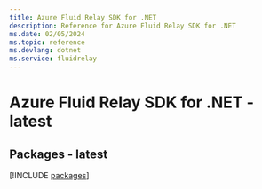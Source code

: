 ```yaml
---
title: Azure Fluid Relay SDK for .NET
description: Reference for Azure Fluid Relay SDK for .NET
ms.date: 02/05/2024
ms.topic: reference
ms.devlang: dotnet
ms.service: fluidrelay
---
```

# Azure Fluid Relay SDK for .NET - latest
## Packages - latest
[!INCLUDE [packages](fluid-relay-index.md)]